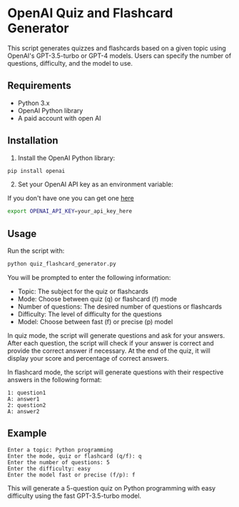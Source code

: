 # OpenAI Quiz and Flashcard Generator

This script generates quizzes and flashcards based on a given topic using OpenAI's GPT-3.5-turbo or GPT-4 models. Users can specify the number of questions, difficulty, and the model to use.

## Requirements

- Python 3.x
- OpenAI Python library
- A paid account with open AI

## Installation

1. Install the OpenAI Python library:

```bash
pip install openai
```

2. Set your OpenAI API key as an environment variable:

If you don't have one you can get one [here](https://platform.openai.com/account/billing/overview)

```bash
export OPENAI_API_KEY=your_api_key_here
```

## Usage

Run the script with:

```bash
python quiz_flashcard_generator.py
```

You will be prompted to enter the following information:

- Topic: The subject for the quiz or flashcards
- Mode: Choose between quiz (q) or flashcard (f) mode
- Number of questions: The desired number of questions or flashcards
- Difficulty: The level of difficulty for the questions
- Model: Choose between fast (f) or precise (p) model

In quiz mode, the script will generate questions and ask for your answers. After each question, the script will check if your answer is correct and provide the correct answer if necessary. At the end of the quiz, it will display your score and percentage of correct answers.

In flashcard mode, the script will generate questions with their respective answers in the following format:

```text
1: question1
A: answer1
2: question2
A: answer2
```

## Example

```input
Enter a topic: Python programming
Enter the mode, quiz or flashcard (q/f): q
Enter the number of questions: 5
Enter the difficulty: easy
Enter the model fast or precise (f/p): f
```

This will generate a 5-question quiz on Python programming with easy difficulty using the fast GPT-3.5-turbo model.
